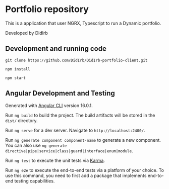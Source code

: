 # Portfolio repository

This is a application that user NGRX, Typescript to run a Dynamic portfolio.

Developed by DidIrb

## Development and running code

    git clone https://github.com/DidIrb/DidIrb-portfolio-client.git

    npm install

    npm start
    


## Angular Development and Testing

Generated with [Angular CLI](https://github.com/angular/angular-cli) version 16.0.1.

Run `ng build` to build the project. The build artifacts will be stored in the `dist/` directory.

Run `ng serve` for a dev server. Navigate to `http://localhost:2400/`.

Run `ng generate component component-name` to generate a new component. You can also use `ng generate directive|pipe|service|class|guard|interface|enum|module`.

Run `ng test` to execute the unit tests via [Karma](https://karma-runner.github.io).

Run `ng e2e` to execute the end-to-end tests via a platform of your choice. To use this command, you need to first add a package that implements end-to-end testing capabilities.
